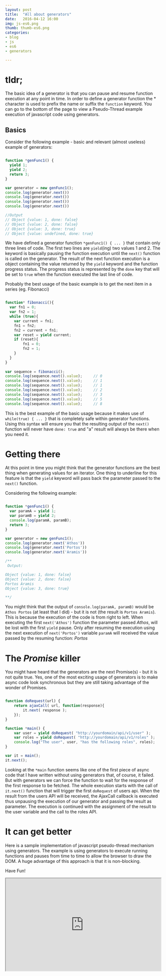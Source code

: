 ```yaml
---
layout: post
title:  "All about generators"
date:   2016-04-12 16:00
img: js-es6.png
thumb: thumb-es6.png
categories: 
- blog
- js
- es6
- generators

---
```


# tldr; #
The basic idea of a generator is that you can pause and resume function 
execution at any point in time. In order to define a generator function
the * character is used to prefix the name or suffix the ```function``` 
keyword. You can go to the bottom of the page to view a Pseudo-Thread
example execution of javascript code using generators.

## Basics ##
Consider the following example - basic and relevant (almost useless) example
of generators:

~~~javascript

function *genFunc1() {
  yield 1;
  yield 2;
  return 3;
}

var generator = new genFunc1();
console.log(generator.next())
console.log(generator.next())
console.log(generator.next())
console.log(generator.next())

//Output
// Object {value: 1, done: false}
// Object {value: 2, done: false}
// Object {value: 3, done: true}
// Object {value: undefined, done: true}

~~~

We have defined a generator function ```*genFunc1() { ... }``` that 
contain only three lines of code. The first two lines are ```yield```(ing)
two values 1 and 2. The keyword is basically pausing the function execution
until the ```next()``` function is called on the generator. The result
of the next function execution is a object containing the value returned
by the ```yield``` keyword and the function progress status. The progress
 status is represented by the ```done``` key that will be set to ```true```
when the function executed the last line of code.

Probably the best usage of the basic example is to get the next item in 
a series (eg. Fibonacci)

~~~javascript

function* fibonacci(){
  var fn1 = 0;
  var fn2 = 1;
  while (true){  
    var current = fn1;
    fn1 = fn2;
    fn2 = current + fn1;
    var reset = yield current;
    if (reset){
        fn1 = 0;
        fn2 = 1;
    }
  }
}
 
var sequence = fibonacci();
console.log(sequence.next().value);     // 0
console.log(sequence.next().value);     // 1
console.log(sequence.next().value);     // 1
console.log(sequence.next().value);     // 2
console.log(sequence.next().value);     // 3
console.log(sequence.next().value);     // 5
console.log(sequence.next().value);     // 8
~~~

This is the best example of the basic usage because it makes use
of ```while(true) { ... }``` that is completely safe within generator
functions. Using this syntax will ensure you that the resulting output
of the ```next()``` function will never have ```done: true``` and "a" result
will always be there when you need it. 

# Getting there #

At this point in time you might think that the generator functions are 
the best thing when generating values for an iterator. One thing to underline
for this feature is that the ```yield``` keyword will pass back the parameter
passed to the ```next()``` function.

Considering the following example: 

~~~javascript

function *genFunc1() {
  var paramA = yield 1;
  var paramB = yield 2;
  console.log(paramA, paramB);
  return 3;
}

var generator = new genFunc1();
console.log(generator.next('Athos'))
console.log(generator.next('Portos'))
console.log(generator.next('Aramis'))

/**
 Output:

Object {value: 1, done: false}
Object {value: 2, done: false}
Portos Aramis
Object {value: 3, done: true}

**/
~~~

You might think that the output of ```console.log(paramA, paramB)``` would be ```Athos Portos``` 
(at least that I did) - but it is not (the result is ```Portos Aramis```). 
This is because the execution of the code is from right to left. 
When executing the first ```next('Athos')``` function the parameter passed *Athos*, will be lost 
with the first ```yield``` pause. Only after resuming the execution using the next 
execution of ```next('Portos')``` variable ```paramA``` will received 
the value passed by the resuming function: *Portos*

# The *Promise* killer #

You might have heard that the generators are the next Promise(s) - but it
is not quite true. Yes, one of the most exciting usage of generators is
to make async code look synchronous but they are still taking advantage
of the wonder of Promises. 

~~~javascript

function doRequest(url) {
    return ajaxCall( url, function(response){
        it.next( response );
    });
}

function *main() {
    var user = yield doRequest( "http://yourdomain/api/v1/user" );
    var roles = yield doRequest( "http://yourdomain/api/v1/roles" );
    console.log("The user", user, "has the following roles", roles);
}

var it = main();
it.next(); 

~~~

Looking at the ```*main``` function seems like one of the first piece
of async code that I have written without using generators that, of course,
it failed. But with generators we can force the function to wait for the response 
of the first response to be fetched. The whole execution starts with the call
of ```it.next()``` function that will trigger the first ```doRequest``` of users
api. When the result from the users API will be received, the AjaxCall callback 
is executed thus unpausing the execution of our generator and passing the result
as parameter. The execution is continued with the assignment of the result 
to the user variable and the call to the roles API.

# It can get better #

Here is a sample implementation of javascript pseudo-thread mechanism using
generators. The example is using generators to execute running functions
and pauses from time to time to allow the browser to draw the DOM. 
A huge advantage of this approach is that it is non-blocking. 

Have Fun!

<iframe src="https://embed.plnkr.co/Z1EY4pZ8DbizYIZO9yHN/" style="width: 100%; height: 300px"></iframe>